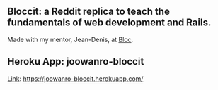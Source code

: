 ## Bloccit: a Reddit replica to teach the fundamentals of web development and Rails.
Made with my mentor, Jean-Denis, at [Bloc](http://bloc.io).

## Heroku App: joowanro-bloccit
[Link](https://joowanro-bloccit.herokuapp.com/): https://joowanro-bloccit.herokuapp.com/
